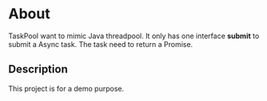 # About

TaskPool want to mimic Java threadpool. It only has one interface **submit** to submit a Async task. The task need to return a Promise.

## Description

This project is for a demo purpose.